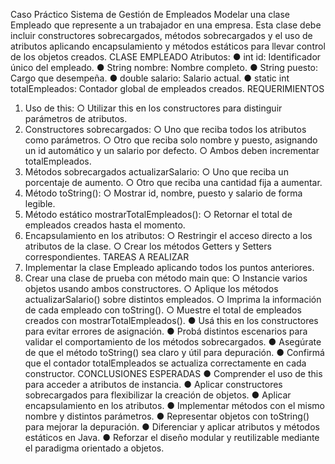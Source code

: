 Caso Práctico 
Sistema de Gestión de Empleados 
Modelar una clase Empleado que represente a un trabajador en una empresa. 
Esta clase debe incluir constructores sobrecargados, métodos sobrecargados y el uso 
de atributos aplicando encapsulamiento y métodos estáticos para llevar control de los 
objetos creados. 
CLASE EMPLEADO 
Atributos: 
● int id: Identificador único del empleado. 
● String nombre: Nombre completo. 
● String puesto: Cargo que desempeña. 
● double salario: Salario actual. 
● static int totalEmpleados: Contador global de empleados creados. 
REQUERIMIENTOS 
1. Uso de this: 
○ Utilizar this en los constructores para distinguir parámetros de 
atributos. 
2. Constructores sobrecargados: 
○ Uno que reciba todos los atributos como parámetros. 
○ Otro que reciba solo nombre y puesto, asignando un id 
automático y un salario por defecto. 
○ Ambos deben incrementar totalEmpleados. 
3. Métodos sobrecargados actualizarSalario: 
○ Uno que reciba un porcentaje de aumento. 
○ Otro que reciba una cantidad fija a aumentar. 
4. Método toString(): 
○ Mostrar id, nombre, puesto y salario de forma legible. 
5. Método estático mostrarTotalEmpleados(): 
○ Retornar el total de empleados creados hasta el momento. 
6. Encapsulamiento en los atributos: 
○ Restringir el acceso directo a los atributos de la clase. 
○ Crear los métodos Getters y Setters correspondientes. 
TAREAS A REALIZAR 
1. Implementar la clase Empleado aplicando todos los puntos anteriores. 
2. Crear una clase de prueba con método main que: 
○ Instancie varios objetos usando ambos constructores. 
○ Aplique los métodos actualizarSalario() sobre distintos 
empleados. 
○ Imprima la información de cada empleado con toString(). 
○ Muestre el total de empleados creados con 
mostrarTotalEmpleados(). 
● Usá this en los constructores para evitar errores de asignación. 
● Probá distintos escenarios para validar el comportamiento de los 
métodos sobrecargados. 
● Asegúrate de que el método toString() sea claro y útil para depuración. 
● Confirmá que el contador totalEmpleados se actualiza correctamente 
en cada constructor. 
CONCLUSIONES ESPERADAS 
● Comprender el uso de this para acceder a atributos de instancia. 
● Aplicar constructores sobrecargados para flexibilizar la creación de 
objetos. 
● Aplicar encapsulamiento en los atributos. 
● Implementar métodos con el mismo nombre y distintos parámetros. 
● Representar objetos con toString() para mejorar la depuración. 
● Diferenciar y aplicar atributos y métodos estáticos en Java. 
● Reforzar el diseño modular y reutilizable mediante el paradigma 
orientado a objetos.